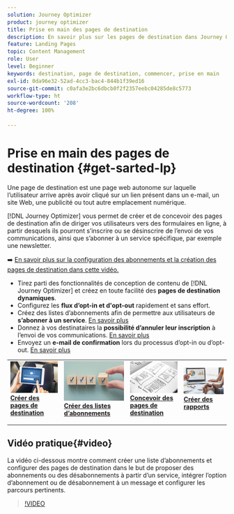 ```yaml
---
solution: Journey Optimizer
product: journey optimizer
title: Prise en main des pages de destination
description: En savoir plus sur les pages de destination dans Journey Optimizer
feature: Landing Pages
topic: Content Management
role: User
level: Beginner
keywords: destination, page de destination, commencer, prise en main
exl-id: 0da96e32-52ad-4cc3-bac4-844b1f39ed16
source-git-commit: c0afa3e2bc6dbcb0f2f2357eebc04285de8c5773
workflow-type: ht
source-wordcount: '208'
ht-degree: 100%

---
```


# Prise en main des pages de destination {#get-sarted-lp}

Une page de destination est une page web autonome sur laquelle l’utilisateur arrive après avoir cliqué sur un lien présent dans un e-mail, un site Web, une publicité ou tout autre emplacement numérique.

[!DNL Journey Optimizer] vous permet de créer et de concevoir des pages de destination afin de diriger vos utilisateurs vers des formulaires en ligne, à partir desquels ils pourront s’inscrire ou se désinscrire de lʼenvoi de vos communications, ainsi que s’abonner à un service spécifique, par exemple une newsletter.

➡️ [En savoir plus sur la configuration des abonnements et la création des pages de destination dans cette vidéo.](#video)

* Tirez parti des fonctionnalités de conception de contenu de [!DNL Journey Optimizer] et créez en toute facilité des **pages de destination dynamiques**.
* Configurez les **flux dʼopt-in et d&#39;opt-out** rapidement et sans effort.
* Créez des listes d’abonnements afin de permettre aux utilisateurs de **sʼabonner à un service**. [En savoir plus](lp-use-cases.md#subscription-to-a-service)
* Donnez à vos destinataires la **possibilité dʼannuler leur inscription** à lʼenvoi de vos communications. [En savoir plus](lp-use-cases.md#opt-out)
* Envoyez un **e-mail de confirmation** lors du processus d’opt-in ou d’opt-out. [En savoir plus](lp-use-cases.md#send-confirmation-email)

<table style="table-layout:fixed"><tr style="border: 0;">
<td>
<a href="create-lp.md">
<img alt="Prospect" src="../assets/do-not-localize/lp-subscription.jpeg">
</a>
<div><a href="create-lp.md"><strong>Créer des pages de destination</strong>
</div>
<p>
</td>
<td>
<a href="subscription-list.md">
<img alt="Peu fréquent" src="../assets/do-not-localize/lp-list.jpg">
</a>
<div>
<a href="subscription-list.md"><strong>Créer des listes d’abonnements</strong></a>
</div>
<p></td>
<td>
<a href="design-lp.md">
<img alt="Validation" src="../assets/do-not-localize/lp-design.jpg">
</a>
<div>
<a href="design-lp.md"><strong>Concevoir des pages de destination</strong></a>
</div>
<p>
</td>
<td>
<a href="../reports/lp-report-live.md">
<img alt="Validation" src="../assets/do-not-localize/lp-reporting.jpg">
</a>
<div>
<a href="../reports/lp-report-live.md"><strong>Créer des rapports</strong></a>
</div>
<p>
</td>
</tr></table>

## Vidéo pratique{#video}

La vidéo ci-dessous montre comment créer une liste d’abonnements et configurer des pages de destination dans le but de proposer des abonnements ou des désabonnements à partir d’un service, intégrer l’option d’abonnement ou de désabonnement à un message et configurer les parcours pertinents.

>[!VIDEO](https://video.tv.adobe.com/v/341280?quality=12&learn=on)